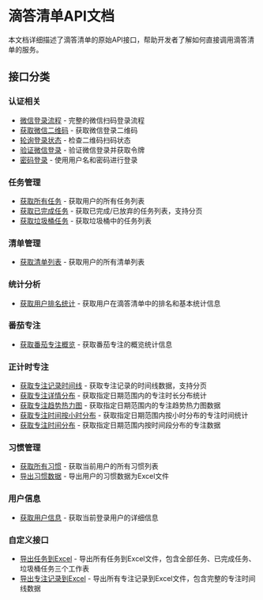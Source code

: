 # 滴答清单API文档

本文档详细描述了滴答清单的原始API接口，帮助开发者了解如何直接调用滴答清单的服务。

## 接口分类

### 认证相关
- [微信登录流程](./auth/wechat-login-flow.md) - 完整的微信扫码登录流程
- [获取微信二维码](./auth/get-wechat-qrcode.md) - 获取微信登录二维码
- [轮询登录状态](./auth/poll-login-status.md) - 检查二维码扫码状态
- [验证微信登录](./auth/validate-wechat-login.md) - 验证微信登录并获取令牌
- [密码登录](./auth/password-login.md) - 使用用户名和密码进行登录

### 任务管理
- [获取所有任务](./tasks/get-all-tasks.md) - 获取用户的所有任务列表
- [获取已完成任务](./tasks/get-completed-tasks.md) - 获取已完成/已放弃的任务列表，支持分页
- [获取垃圾桶任务](./tasks/get-trash-tasks.md) - 获取垃圾桶中的任务列表

### 清单管理
- [获取清单列表](./projects.md) - 获取用户的所有清单列表

### 统计分析
- [获取用户排名统计](./statistics.md) - 获取用户在滴答清单中的排名和基本统计信息

### 番茄专注
- [获取番茄专注概览](./pomodoros.md) - 获取番茄专注的概览统计信息

### 正计时专注
- [获取专注记录时间线](./pomodoros/focus-timeline.md) - 获取专注记录的时间线数据，支持分页
- [获取专注详情分布](./pomodoros/focus-distribution.md) - 获取指定日期范围内的专注时长分布统计
- [获取专注趋势热力图](./pomodoros/focus-heatmap.md) - 获取指定日期范围内的专注趋势热力图数据
- [获取专注时间按小时分布](./pomodoros/focus-hour-distribution.md) - 获取指定日期范围内按小时分布的专注时间统计
- [获取专注时间分布](./pomodoros/focus-time-distribution.md) - 获取指定日期范围内按时间段分布的专注数据

### 习惯管理
- [获取所有习惯](./habits.md) - 获取当前用户的所有习惯列表
- [导出习惯数据](./habits/export-habits.md) - 导出用户的习惯数据为Excel文件

### 用户信息
- [获取用户信息](./users.md) - 获取当前登录用户的详细信息

### 自定义接口
- [导出任务到Excel](./custom/export-tasks-excel.md) - 导出所有任务到Excel文件，包含全部任务、已完成任务、垃圾桶任务三个工作表
- [导出专注记录到Excel](./custom/export-focus-excel.md) - 导出所有专注记录到Excel文件，包含完整的专注时间线数据


